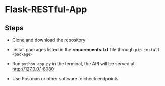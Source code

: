 # Flask-RESTful-App

## Steps

* Clone and download the repository

* Install packages listed in the **requirements.txt** file through `pip install <package>`

* Run `python app.py` in the terminal, the API will be served at http://127.0.0.1:8080

* Use Postman or other software to check endpoints